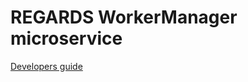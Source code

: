 # REGARDS WorkerManager microservice

[Developers guide](https://regardsoss.github.io/docs/development/backend/services/workermanager/overview/)
